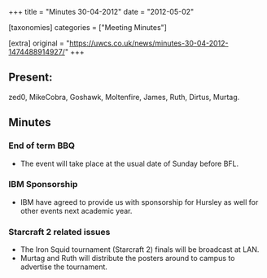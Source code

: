 +++
title = "Minutes 30-04-2012"
date = "2012-05-02"

[taxonomies]
categories = ["Meeting Minutes"]

[extra]
original = "https://uwcs.co.uk/news/minutes-30-04-2012-1474488914927/"
+++

## Present:

zed0, MikeCobra, Goshawk, Moltenfire, James, Ruth, Dirtus, Murtag.

## Minutes

### End of term BBQ

  - The event will take place at the usual date of Sunday before BFL.

### IBM Sponsorship

  - IBM have agreed to provide us with sponsorship for Hursley as well for other events next academic year.

### Starcraft 2 related issues

  - The Iron Squid tournament (Starcraft 2) finals will be broadcast at LAN.
  - Murtag and Ruth will distribute the posters around to campus to advertise the tournament.
